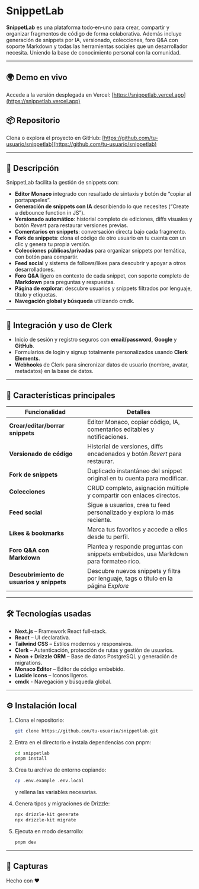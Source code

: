 # SnippetLab

**SnippetLab** es una plataforma todo‑en‑uno para crear, compartir y organizar fragmentos de código de forma colaborativa. Además incluye generación de snippets por IA, versionado, colecciones, foro Q\&A con soporte Markdown y todas las herramientas sociales que un desarrollador necesita. Uniendo la base de conocimiento personal con la comunidad.

---

## 🌍 Demo en vivo

Accede a la versión desplegada en Vercel: [https://snippetlab.vercel.app](https://snippetlab.vercel.app)

## 📦 Repositorio

Clona o explora el proyecto en GitHub: [https://github.com/tu-usuario/snippetlab](https://github.com/tu-usuario/snippetlab)

---

## 📄 Descripción

SnippetLab facilita la gestión de snippets con:

* **Editor Monaco** integrado con resaltado de sintaxis y botón de “copiar al portapapeles”.
* **Generación de snippets con IA** describiendo lo que necesites (“Create a debounce function in JS”).
* **Versionado automático**: historial completo de ediciones, diffs visuales y botón *Revert* para restaurar versiones previas.
* **Comentarios en snippets**: conversación directa bajo cada fragmento.
* **Fork de snippets**: clona el código de otro usuario en tu cuenta con un clic y genera tu propia versión.
* **Colecciones públicas/privadas** para organizar snippets por temática, con botón para compartir.
* **Feed social** y sistema de follows/likes para descubrir y apoyar a otros desarrolladores.
* **Foro Q\&A** ligero en contexto de cada snippet, con soporte completo de **Markdown** para preguntas y respuestas.
* **Página de explorar**: descubre usuarios y snippets filtrados por lenguaje, título y etiquetas.
* **Navegación global y búsqueda** utilizando cmdk.

---

## 🔐 Integración y uso de Clerk

* Inicio de sesión y registro seguros con **email/password**, **Google** y **GitHub**.
* Formularios de login y signup totalmente personalizados usando **Clerk Elements**.
* **Webhooks** de Clerk para sincronizar datos de usuario (nombre, avatar, metadatos) en la base de datos.

---

## 🚀 Características principales

| Funcionalidad                    | Detalles                                                                              |
| -------------------------------- | ------------------------------------------------------------------------------------- |
| **Crear/editar/borrar snippets** | Editor Monaco, copiar código, IA, comentarios editables y notificaciones.             |
| **Versionado de código**         | Historial de versiones, diffs encadenados y botón *Revert* para restaurar.            |
| **Fork de snippets**             | Duplicado instantáneo del snippet original en tu cuenta para modificar.               |
| **Colecciones**                  | CRUD completo, asignación múltiple y compartir con enlaces directos.                  |
| **Feed social**                  | Sigue a usuarios, crea tu feed personalizado y explora lo más reciente.               |
| **Likes & bookmarks**            | Marca tus favoritos y accede a ellos desde tu perfil.                                 |
| **Foro Q\&A con Markdown**       | Plantea y responde preguntas con snippets embebidos, usa Markdown para formateo rico. |
| **Descubrimiento de usuarios y snippets**       | Descubre nuevos snippets y filtra por lenguaje, tags o título en la página _Explore_ |

---

## 🛠 Tecnologías usadas

* **Next.js** – Framework React full‑stack.
* **React** – UI declarativa.
* **Tailwind CSS** – Estilos modernos y responsivos.
* **Clerk** – Autenticación, protección de rutas y gestión de usuarios.
* **Neon + Drizzle ORM** – Base de datos PostgreSQL y generación de migrations.
* **Monaco Editor** – Editor de código embebido.
* **Lucide Icons** – Iconos ligeros.
* **cmdk** - Navegación y búsqueda global.

---

## ⚙️ Instalación local

1. Clona el repositorio:

   ```bash
   git clone https://github.com/tu-usuario/snippetlab.git
   ```
2. Entra en el directorio e instala dependencias con pnpm:

   ```bash
   cd snippetlab
   pnpm install
   ```
3. Crea tu archivo de entorno copiando:

   ```bash
   cp .env.example .env.local
   ```

   y rellena las variables necesarias.
4. Genera tipos y migraciones de Drizzle:

   ```bash
   npx drizzle-kit generate
   npx drizzle-kit migrate
   ```
5. Ejecuta en modo desarrollo:

   ```bash
   pnpm dev
   ```

---

## 📸 Capturas

Hecho con ❤️
